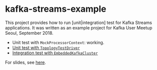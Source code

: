 kafka-streams-example
=====

This project provides how to run [unit|integration] test for Kafka Streams applications. It was written as an example project for Kafka User Meetup Seoul, September 2018.

- Unit test with `MockProcessorContext`: working.
- [Unit test with `TopologyTestDriver`](src/test/java/com/dongjinlee/examples/kafkastreams/TopologyTest.java)
- [Integration test with `EmbeddedKafkaCluster`](src/test/java/com/dongjinlee/examples/kafkastreams/IntegrationTest.java)

For slides, see [here](https://speakerdeck.com/dongjin/testing-kafka-streams-applications).
